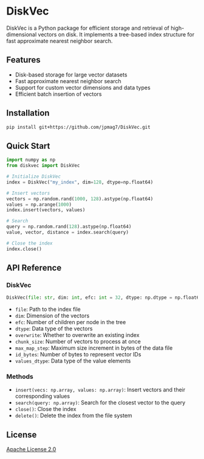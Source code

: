 # DiskVec

DiskVec is a Python package for efficient storage and retrieval of high-dimensional vectors on disk. It implements a tree-based index structure for fast approximate nearest neighbor search.

## Features

- Disk-based storage for large vector datasets
- Fast approximate nearest neighbor search
- Support for custom vector dimensions and data types
- Efficient batch insertion of vectors

## Installation

```bash
pip install git+https://github.com/jpmag7/DiskVec.git
```

## Quick Start

```python
import numpy as np
from diskvec import DiskVec

# Initialize DiskVec
index = DiskVec("my_index", dim=128, dtype=np.float64)

# Insert vectors
vectors = np.random.rand(1000, 128).astype(np.float64)
values = np.arange(1000)
index.insert(vectors, values)

# Search
query = np.random.rand(128).astype(np.float64)
value, vector, distance = index.search(query)

# Close the index
index.close()
```

## API Reference

### DiskVec

```python
DiskVec(file: str, dim: int, efc: int = 32, dtype: np.dtype = np.float64, ...)
```

- `file`: Path to the index file
- `dim`: Dimension of the vectors
- `efc`: Number of children per node in the tree
- `dtype`: Data type of the vectors
- `overwrite`: Whether to overwrite an existing index
- `chunk_size`: Number of vectors to process at once
- `max_map_step`: Maximum size increment in bytes of the data file
- `id_bytes`: Number of bytes to represent vector IDs
- `values_dtype`: Data type of the value elements

### Methods

- `insert(vecs: np.array, values: np.array)`: Insert vectors and their corresponding values
- `search(query: np.array)`: Search for the closest vector to the query
- `close()`: Close the index
- `delete()`: Delete the index from the file system

## License

[Apache License 2.0](https://www.apache.org/licenses/LICENSE-2.0)
